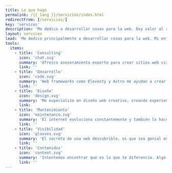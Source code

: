 ```yaml
---
title: Lo que hago
permalink: /{{ lang }}/servicios/index.html
redirectFrom: [/servicios/]
key: 'services'
description: 'Me dedico a desarrollar cosas para la web. Doy valor al rendimiento, la accesibilidad, la simplicidad y el soporte a largo plazo.'
layout: services
lead: 'Me dedico principalmente a desarrollar cosas para la web. Mi enfoque es HTML semántico, algo de CSS y una pizca de JavaScript para darle sabor. Doy valor al rendimiento, la accesibilidad, la simplicidad y el soporte a largo plazo.'
tools:
  items:
    - title: 'Consulting'
      icon: 'chat.svg'
      summary: 'Ofrezco asesoramiento experto para crear sitios web visualmente atrayentes, adaptados a ti personalmente, que den a tus visitantes una impresión coherente de ti y de lo que ofreces.'
      link: ''
    - title: 'Desarrollo'
      icon: 'code.svg'
      summary: 'Web frameworks como Eleventy y Astro me ayudan a crear sitios web basados en HTML semántico, CSS y JavaScript sin necesidad de bases de datos ni lenguajes del lado del servidor.'
      link: ''
    - title: 'Diseño'
      icon: 'design.svg'
      summary: 'Me especializo en diseño web creativo, creando experiencias visualmente impresionantes: Páginas web elegantes, responsivos, divertidos y fáciles de usar.'
      link:
    - title: 'Mantenimiento'
      icon: 'maintenance.svg'
      summary: 'El internet evoluciona constantemente y también lo hacen las herramientas que utilizamos. Me aseguro de que mis páginas web funcionen de forma óptima y sean seguras a largo plazo.'
      link: ''
    - title: 'Visibilidad'
      icon: 'glasses.svg'
      summary: 'El secreto de una web descubrible, es que sea genial en todos los sentidos: Técnicamente perfecta, rápida y segura, semanticamente estructurada, con contenidos realmente buenos. '
      link: ''
    - title: 'Contenidos'
      icon: 'content.svg'
      summary: 'Intentemos encontrar qué es lo que te diferencia. Algo personal, que haga referencia a la esencia o filosofía del proyecto o producto.'
      link: ''
---
```

